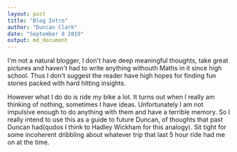```yaml
---
layout: post
title: "Blog Intro"
author: "Duncan Clark"
date: "September 8 2019"
output: md_document
---
```




I'm not a natural blogger, I don't have deep meaningful thoughts, take great pictures and haven't had to write anything withouth Maths in it since high school. Thus I don't suggest the reader have high hopes for finding fun stories packed with hard hitting insights.

However what I do do is ride my bike a lot. It turns out when I really am thinking of nothing, sometimes I have ideas. Unfortunately I am not impulsive enough to do anything with them and have a terrible memory. So I really intend to use this as a guide to future Duncan, of thoughts that past Duncan had(qudos I think to Hadley Wickham for this analogy). Sit tight for some incoherent dribbling about whatever trip that last 5 hour ride had me on at the time. 
